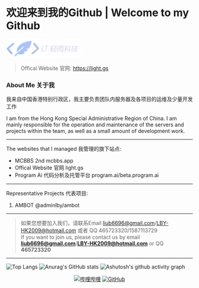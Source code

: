 # 欢迎来到我的Github | Welcome to my Github
<img src="logo.png" style="width:200px">

> Offical Website 官网: https://light.gs

### About Me 关于我

我来自中国香港特别行政区，我主要负责团队内服务器及各项目的运维及少量开发工作

I am from the Hong Kong Special Administrative Region of China. I am mainly responsible for the operation and maintenance of the servers and projects within the team, as well as a small amount of development work.
- - - - - - - - - - - - - - - - - - - - - - - - - - - - - - - -  --
The websites that I managed 我管理的旗下站点:
- MCBBS 2nd mcbbs.app
- Offical Website 官网 light.gs
- Program Ai 代码分析及托管平台 program.ai/beta.program.ai
- - - - - - - - - - - - - - - - - - - - - - - - - - - - - - - -  --
Representative Projects 代表项目:
1. AMBOT @adminlby/ambot
- - - - - - - - - - - - - - - - - - - - - - - - - - - - - - - -  --
> 如果您想要加入我们，请联系Email  liub6696@gmail.com/LBY-HK2009@hotmail.com 或者 QQ 465723320/1587113729 <br/>
If you want to join us, please contact us by email **liub6696@gmail.com**/**LBY-HK2009@hotmail.com** or QQ **465723320**
- - - - - - - - - - - - - - - - - - - - - - - - - - - - - - - -  --

![Top Langs](https://github-readme-stats.vercel.app/api/top-langs/?username=adminlby) 
![Anurag's GitHub stats](https://github-readme-stats.vercel.app/api?username=adminlby) 
![Ashutosh's github activity graph](https://github-readme-activity-graph.vercel.app/graph?username=adminlby)
<p align="center">
  <a href="https://space.bilibili.com/1502837213"><img src="https://img.shields.io/badge/bilibili-%E5%93%94%E5%93%A9%E5%93%94%E5%93%A9-critical" alt="哔哩哔哩" /></a>
  <a href="https://github.com/adminlby/"><img src="https://img.shields.io/badge/GitHub-%E5%AD%98%E5%82%A8%E5%BA%93-black.svg" alt="GitHub" /></a>
</p>
